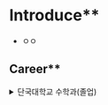 # Introduce**
- ㅇㅇ

## Career**
<details>
  <summary>단국대학교 수학과(졸업)</summary>
- 재학 기간 : 2018.03 ~ 2024.08
</details>
